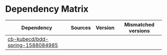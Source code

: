 # Dependency Matrix

Dependency | Sources | Version | Mismatched versions
---------- | ------- | ------- | -------------------
[cb-kubecd/bdd-spring-1588084985](https://github.com/cb-kubecd/bdd-spring-1588084985.git) |  | []() | 

